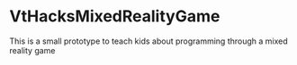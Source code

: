 # VtHacksMixedRealityGame
This is a small prototype to teach kids about programming through a mixed reality game
